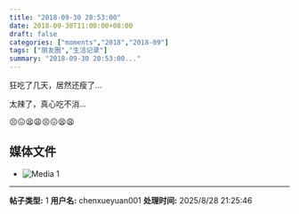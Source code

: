 ```yaml
---
title: "2018-09-30 20:53:00"
date: 2018-09-30T11:00:00+08:00
draft: false
categories: ["moments","2018","2018-09"]
tags: ["朋友圈","生活记录"]
summary: "2018-09-30 20:53:00..."
---
```


狂吃了几天，居然还瘦了…

太辣了，真心吃不消…

😣😖😫😩😣😖😫😩

## 媒体文件

- ![Media 1](/Moments/photos/2018-09-30/201809302053000.jpg)

---

**帖子类型:** 1
**用户名:** chenxueyuan001
**处理时间:** 2025/8/28 21:25:46